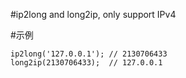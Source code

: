 #ip2long and long2ip, only support IPv4

#示例
```
ip2long('127.0.0.1'); // 2130706433
long2ip(2130706433);  // 127.0.0.1
```
